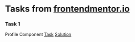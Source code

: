 # Tasks from [frontendmentor.io](https://www.frontendmentor.io/)
### Task 1
Profile Component [Task](https://www.frontendmentor.io/challenges/profile-card-component-cfArpWshJ/hub/profile-component-layout-using-html-and-css-6V3xuWvM7) [Solution](https://www.frontendmentor.io/solutions/profile-component-layout-using-html-and-css-6V3xuWvM7)
